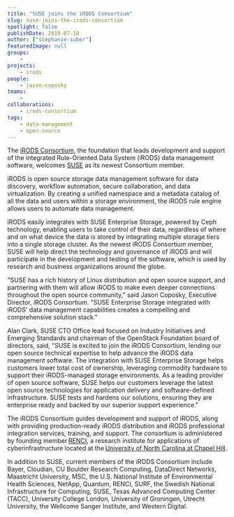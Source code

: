 ```yaml
---
title: "SUSE joins the iRODS Consortium"
slug: suse-joins-the-irods-consortium
spotlight: false
publishDate: 2019-07-18
author: ["stephanie-suber"]
featuredImage: null
groups:
    - 
projects:
    - irods
people:
    - jason-coposky
teams: 
    - 
collaborations:
    - irods-consortium
tags:
    - data-management
    - open-source
---
```


The [iRODS Consortium](https://irods.org/), the foundation that leads development and support of the integrated Rule-Oriented Data System (iRODS) data management software, welcomes [SUSE](https://www.suse.com) as its newest Consortium member.  

iRODS is open source storage data management software for data discovery, workflow automation, secure collaboration, and data virtualization. By creating a unified namespace and a metadata catalog of all the data and users within a storage environment, the iRODS rule engine allows users to automate data management. 

iRODS easily integrates with SUSE Enterprise Storage, powered by Ceph technology, enabling users to take control of their data, regardless of where and on what device the data is stored by integrating multiple storage tiers into a single storage cluster. As the newest iRODS Consortium member, SUSE will help direct the technology and governance of iRODS and will participate in the development and testing of the software, which is used by research and business organizations around the globe. 

"SUSE has a rich history of Linux distribution and open source support, and partnering with them will allow iRODS to make even deeper connections throughout the open source community," said Jason Coposky, Executive Director, iRODS Consortium. "SUSE Enterprise Storage integrated with iRODS' data management capabilities creates a compelling and comprehensive solution stack."

Alan Clark, SUSE CTO Office lead focused on Industry Initiatives and Emerging Standards and chairman of the OpenStack Foundation board of directors, said, "SUSE is excited to join the iRODS Consortium, lending our open source technical expertise to help advance the iRODS data management software. The integration with SUSE Enterprise Storage helps customers lower total cost of ownership, leveraging commodity hardware to support their iRODS-managed storage environments. As a leading provider of open source software, SUSE helps our customers leverage the latest open source technologies for application delivery and software-defined infrastructure. SUSE tests and hardens our solutions, ensuring they are enterprise ready and backed by our superior support experience." 

The iRODS Consortium guides development and support of iRODS, along with providing production-ready iRODS distribution and iRODS professional integration services, training, and support. The consortium is administered by founding member [RENCI](https://renci.org/), a research institute for applications of cyberinfrastructure located at the [University of North Carolina at Chapel Hill](https://www.unc.edu/). 

In addition to SUSE, current members of the iRODS Consortium include Bayer, Cloudian, CU Boulder Research Computing, DataDirect Networks, Maastricht University, MSC, the U.S. National Institute of Environmental Health Sciences, NetApp, Quantum, RENCI, SURF, the Swedish National Infrastructure for Computing, SUSE, Texas Advanced Computing Center (TACC), University College London, University of Groningen, Utrecht University, the Wellcome Sanger Institute, and Western Digital.